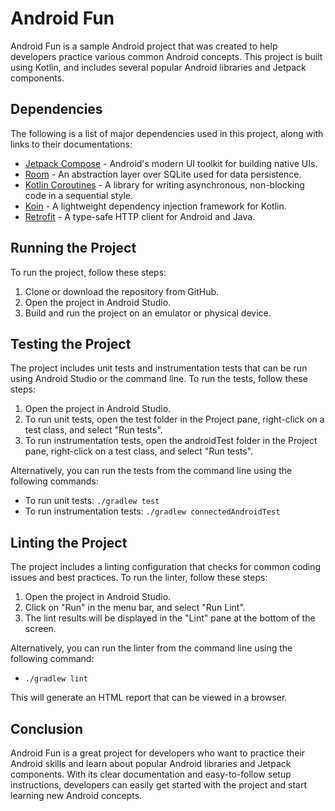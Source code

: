 # Android Fun

Android Fun is a sample Android project that was created to help developers practice various common Android concepts. This project is built using Kotlin, and includes several popular Android libraries and Jetpack components.

## Dependencies

The following is a list of major dependencies used in this project, along with links to their documentations:

- [Jetpack Compose](https://developer.android.com/jetpack/compose) - Android's modern UI toolkit for building native UIs.
- [Room](https://developer.android.com/jetpack/androidx/releases/room) - An abstraction layer over SQLite used for data persistence.
- [Kotlin Coroutines](https://developer.android.com/kotlin/coroutines) - A library for writing asynchronous, non-blocking code in a sequential style.
- [Koin](https://insert-koin.io/) - A lightweight dependency injection framework for Kotlin.
- [Retrofit](https://square.github.io/retrofit/) - A type-safe HTTP client for Android and Java.

## Running the Project

To run the project, follow these steps:

1. Clone or download the repository from GitHub.
2. Open the project in Android Studio.
3. Build and run the project on an emulator or physical device.

## Testing the Project

The project includes unit tests and instrumentation tests that can be run using Android Studio or the command line. To run the tests, follow these steps:

1. Open the project in Android Studio.
2. To run unit tests, open the test folder in the Project pane, right-click on a test class, and select "Run tests".
3. To run instrumentation tests, open the androidTest folder in the Project pane, right-click on a test class, and select "Run tests".

Alternatively, you can run the tests from the command line using the following commands:

- To run unit tests: `./gradlew test`
- To run instrumentation tests: `./gradlew connectedAndroidTest`

## Linting the Project

The project includes a linting configuration that checks for common coding issues and best practices. To run the linter, follow these steps:

1. Open the project in Android Studio.
2. Click on "Run" in the menu bar, and select "Run Lint".
3. The lint results will be displayed in the "Lint" pane at the bottom of the screen.

Alternatively, you can run the linter from the command line using the following command:

- `./gradlew lint`

This will generate an HTML report that can be viewed in a browser.

## Conclusion

Android Fun is a great project for developers who want to practice their Android skills and learn about popular Android libraries and Jetpack components. With its clear documentation and easy-to-follow setup instructions, developers can easily get started with the project and start learning new Android concepts.
